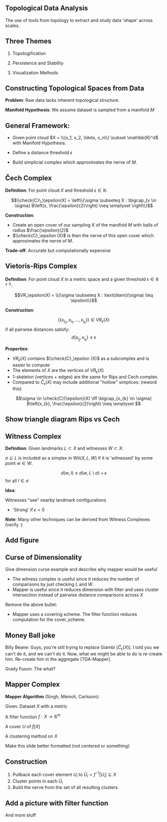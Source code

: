## Topological Data Analysis

The use of tools from topology to extract and study data 'shape' across scales.



## Three Themes

1. Topologification

2. Persistence and Stability

3. Visualization Methods



## Constructing Topological Spaces from Data

**Problem**: Raw data lacks inherent topological structure.

**Manifold Hypothesis**: We assume dataset is sampled from a manifold $M$


## General Framework:
- Given point cloud $X = \\{x_1, x_2, \ldots, x_n\\} \subset \mathbb{R}^d$
with Manifold Hypothesis.

- Define a distance threshold $\epsilon$
- Build simplicial complex which approximates the nerve of $M$.


## Čech Complex

**Definition**: For point cloud $X$ and threshold $\epsilon \in \mathbb{R}$:

$$\\check{C}\_\\epsilon(X) = \left\\{\sigma \subseteq X : \bigcap_{x \in \sigma} B\left(x, \frac{\epsilon}{2}\right) \neq \emptyset \right\\}$$


**Construction**:
- Create an open cover of our sampling $X$ of the manifold $M$ with balls of radius $\frac{\epsilon}{2}$
- $\\check{C}_\epsilon (X)$ is then the nerve of this open cover which approximates the nerve of $M$.

**Trade-off**: Accurate but computationally expensive


## Vietoris-Rips Complex

**Definition**: For point cloud $X$ in a metric space and a given threshold $\epsilon \in \mathbb{R}^{\geq 0}$:

$$VR_\epsilon(X) = \\{\sigma \subseteq X : \text{diam}(\sigma) \leq \epsilon\\}$$


**Construction**:

$$\{(x_{i_0}, x_{i_1}, \ldots, x_{i_k})\} \in VR_\epsilon(X)$$
if all pairwise distances satisfy:
  $$d(x_{i_j}, x_{i_k}) \leq \epsilon$$



**Properties**:
- $VR_\epsilon(X)$ contains $\\check{C}_\epsilon (X)$ as a subcomplex and is easier to compute
- The elements of $X$ are the vertices of $VR_\epsilon(X)$
- 1-skeleton (vertices + edges) are the same for Rips and Cech complex.
- Compared to $\check{C}_\epsilon (X)$ may include additional "hollow" simplices: (reword this)

$$\sigma \in \check{C}{\epsilon}(X) \iff \bigcap_{x_{k} \in \sigma} B\left(x_{k}, \frac{\epsilon}{2}\right) \neq \emptyset $$


## Show triangle diagram Rips vs Cech


## Witness Complex

**Definition**: Given landmarks $L \subset X$ and witnesses $W \subset X$:

$\sigma \subseteq L$ is included as a simplex in $\text{Wit}(X, L, W)$ if it is 'witnessed' by some point $w \in W$.

$$d(w, l) \leq d(w, L \setminus \sigma) + \epsilon$$
for all $l \in \sigma$


**Idea**:

Witnesses "see" nearby landmark configurations 

- 'Strong' if $\epsilon = 0$

**Note**: Many other techniques can be derived from Witness Complexes (verify :)


## Add figure


## Curse of Dimensionality

Give dimension curse example and describe why mapper would be useful

- The witness complex is useful since it reduces the number of comparisons by just checking $L$ and $W$.
- Mapper is useful since it reduces dimension with filter and uses cluster intersection instead of pairwise distance comparisons across $X$

Remove the above bullet:

- Mapper uses a covering scheme. The filter function reduces computation for the cover_scheme.


## Money Ball joke

Billy Beane: Guys, you're still trying to replace Giambi [$\check{C}_{\epsilon}(X)$]. I told you we can't do it, and we can't do it. Now, what we might be able to do is re-create him. Re-create him in the aggregate [TDA-Mapper].

Grady Fuson: The what?


## Mapper Complex

**Mapper Algorithm** (Singh, Mémoli, Carlsson):

Given:
Dataset $X$ with a metric

A filter function $f:X \to \mathbb{R}^{m}$

A cover $U$ of $f[X]$

A clustering method on $X$


Make this slide better formatted (not centered or something)


## Construction
1. Pullback each cover element $U_i$ to $\bar{U}_i = f^{-1}[U_i] \subseteq X$
2. Cluster points in each $\bar{U}_i$
3. Build the nerve from the set of all resulting clusters.


## Add a picture with filter function

And more stuff
